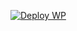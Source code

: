 [![Deploy WP](https://github.com/maica1/elven-maica1-wp/actions/workflows/terraform.yml/badge.svg)](https://github.com/maica1/elven-maica1-wp/actions/workflows/terraform.yml)
